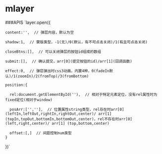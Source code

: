 # mlayer

###APIS
`layer.open({

    content:'',  // 弹层内容，默认为空
  
    shadow:1,  // 蒙版类型，-1(无)/0(默认，有不可点击关闭)/1(有且可点击关闭)
  
    closeBtns:[],  // 可以关闭弹层的按钮id组成的数组
  
    submit:[],  // 确认提交，arr[0](提交按钮的id)/arr[1](回调函数)
  
    effect:0,  // 弹层弹出时css3动画，内置4种，0(fadeIn默认)/1(zoomIn)/2(fromTop)/3(fromBottom)
  
    position:{
    
      rel:document.getElementById(''),  // 相对于特定元素定位，没有rel属性时为fixed定位(相对于window)
    
      posArr:['',''],  // 位置属性string类型，rel存在时arr[0] (leftIn,leftOut,rightIn,rightOut,center)/ arr[1] (topIn,topOut,bottomIn,bottomOut,center)，rel不存在时arr[0] (left,right,center)/ arr[1] (top,bottom,center)
    
      offset:[,]  // 间距控制num类型
    }
  })`

